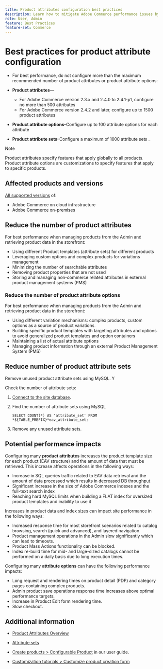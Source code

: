 ```yaml
---
title: Product attributes configuration best practices
description: Learn how to mitigate Adobe Commerce performance issues by limiting the number of product attributes.
role: User, Admin
feature: Best Practices
feature-set: Commerce
---
```


# Best practices for product attribute configuration

- For best performance, do not configure more than the maximum recommended number of product attributes or product attribute options:

- **Product attributes**—
  - For Adobe Commerce version 2.3.x and 2.4.0 to 2.4.1-p1, configure no more than 500 attributes
  - For Adobe Commerce version 2.4.2 and later, configure up to 1500 product attributes  
- **Product attribute options**–Configure up to 100 attribute options for each attribute
- **Product attribute sets**–Configure a maximum of 1000 attribute sets
_
>[!NOTE]
>
>Product attributes specify features that apply globally to all products. Product attribute options are customizations to specify features that apply to specific products.

## Affected products and versions

[All supported versions](../../../release/versions.md) of:

- Adobe Commerce on cloud infrastructure
- Adobe Commerce on-premises

## Reduce the number of product attributes

For best performance when managing products from the Admin and retrieving product data in the storefront:

- Using different Product templates (attribute sets) for different products
- Leveraging custom options and complex products for variations management
- Minimizing the number of searchable attributes
- Removing product properties that are not used
- Storing and managing non-commerce related attributes in external product management systems (PMS)

### Reduce the number of product attribute options

For best performance when managing products from the Admin and retrieving product data in the storefront:

- Using different variation mechanisms: complex products, custom options as a source of product variations.
- Building specific product templates with targeting attributes and options to avoid generalized product templates and option containers
- Maintaining a list of actual attribute options
- Managing product information through an external Product Management System (PMS)

## Reduce number of product attribute sets

Remove unused product attribute sets using MySQL. Y

Check the number of attribute sets:

1. [Connect to the site database](https://devdocs.magento.com/cloud/project/services-mysql.html#connect-to-the-database).

1. Find the number of attribute sets using MySQL

   ```
   SELECT COUNT(*) AS 'attribute_set' FROM *${TABLE_PREFIX}*eav_attribute_set;
   ```

1. Remove any unused attribute sets.


## Potential performance impacts

Configuring many **product attributes** increases the product template size for each product (EAV structure) and the amount of data that must be retrieved. This increase affects operations in the following ways:

- Increase in SQL queries traffic related to EAV data retrieval and the amount of data processed which results in decreased DB throughput
- Significant increase in the size of Adobe Commerce indexes and the full-text search index
- Reaching hard MySQL limits when building a FLAT index for oversized product templates and inability to use it

Increases in product data and index sizes can impact site performance in the following ways:

- Increased response time for most storefront scenarios related to catalog browsing, search (quick and advanced), and layered navigation.
- Product management operations in the Admin slow significantly which can lead to timeouts.
- Product Mass Actions functionality can be blocked.
- Index re-build time for mid- and large-sized catalogs cannot be performed on a daily basis due to long execution times.

Configuring many **attribute options** can have the following performance impacts:

- Long request and rendering times on product detail (PDP) and category pages containing complex products.
- Admin product save operations response time increases above optimal performance targets.
- Increase in Product Edit form rendering time.
- Slow checkout.


## Additional information

- [Product Attributes Overview](https://experienceleague.adobe.com/docs/commerce-admin/catalog/product-attributes/product-attributes.html)
- [Attribute sets](https://experienceleague.adobe.com/docs/commerce-admin/catalog/product-attributes/create/attribute-sets.html)


- [Create products > Configurable Product](https://docs.magento.com/user-guide/catalog/product-create-configurable.html) in our user guide.
- [Customization tutorials > Customize product creation form](https://developer.adobe.com/commerce/php/tutorials/admin/custom-product-creation-form/)
